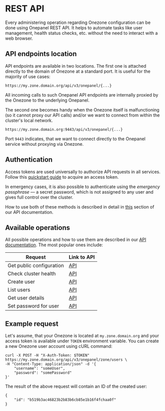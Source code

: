 # REST API

Every administering operation regarding Onezone configuration can be done using
Onepanel REST API. It helps to automate tasks like user management, health
status checks, etc. without the need to interact with a web browser.

## API endpoints location

API endpoints are available in two locations. The first one is attached directly
to the domain of Onezone at a standard port. It is useful for the majority
of use cases:

```
https://my.zone.domain.org/api/v3/onepanel/{...}
```

All incoming calls to such Onepanel API endpoints are internally proxied by the
Onezone to the underlying Onepanel.

The second one becomes handy when the Onezone itself is malfunctioning (so
it cannot proxy our API calls) and/or we want to connect from within the
cluster's local network.

```
https://my.zone.domain.org:9443/api/v3/onepanel/{...}
```

Port `9443` indicates, that we want to connect directly to the Onepanel service
without proxying via Onezone.

## Authentication

Access tokens are used universally to authorize API requests in all services.
Follow this [quickstart guide](../../../user-guide/tokens.md#access-token-quickstart)
to acquire an access token.

In emergency cases, it is also possible to authenticate using the *emergency
passphrase* — a secret password, which is not assigned to any user and gives
full control over the cluster.

How to use both of these methods is described in detail in
[this](https://onedata.org/#/home/api/latest/onepanel?anchor=section/Overview/Authentication)
section of our API documentation.

## Available operations

All possible operations and how to use them are described in our
[API documentation](https://onedata.org/#/home/api/latest/onepanel). The most
popular ones include:

| Request                  | Link to API                                                                                 |
| ------------------------ | ------------------------------------------------------------------------------------------- |
| Get public configuration | [API](https://onedata.org/#/home/api/latest/onepanel?anchor=operation/get_configuration)    |
| Check cluster health     | [API](https://onedata.org/#/home/api/latest/onepanel?anchor=operation/health)               |
| Create user              | [API](https://onedata.org/#/home/api/latest/onepanel?anchor=operation/add_onezone_user)     |
| List users               | [API](https://onedata.org/#/home/api/latest/onepanel?anchor=operation/get_onezone_users)    |
| Get user details         | [API](https://onedata.org/#/home/api/latest/onepanel?anchor=operation/get_onezone_user)     |
| Set password for user    | [API](https://onedata.org/#/home/api/latest/onepanel?anchor=operation/change_user_password) |

## Example request

Let's assume, that your Onezone is located at `my.zone.domain.org` and your
access token is available under `TOKEN` environment variable. You can create a
new Onezone user account using cURL command:

```
curl -X POST -H "X-Auth-Token: $TOKEN" https://my.zone.domain.org/api/v3/onepanel/zone/users \
-H "Content-Type: application/json" -d '{
    "username": "someUser",
    "password": "somePassword"
}'
```

The result of the above request will contain an ID of the created user:

```
{
    "id": "b519b3ac46823b2b83b6cb85e1b16f4fchaa0f"
}
```
